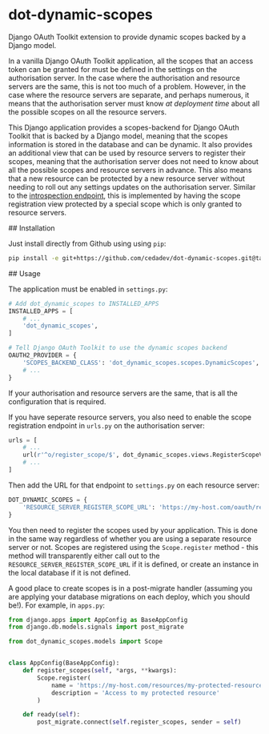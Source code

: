 # dot-dynamic-scopes

Django OAuth Toolkit extension to provide dynamic scopes backed by a Django model.

In a vanilla Django OAuth Toolkit application, all the scopes that an access token
can be granted for must be defined in the settings on the authorisation server. In
the case where the authorisation and resource servers are the same, this is not too
much of a problem. However, in the case where the resource servers are separate,
and perhaps numerous, it means that the authorisation server must know *at deployment
time* about all the possible scopes on all the resource servers.

This Django application provides a scopes-backend for Django OAuth Toolkit that is
backed by a Django model, meaning that the scopes information is stored in the
database and can be dynamic. It also provides an additional view that can be used
by resource servers to register their scopes, meaning that the authorisation server
does not need to know about all the possible scopes and resource servers in advance.
This also means that a new resource can be protected by a new resource server without
needing to roll out any settings updates on the authorisation server. Similar
to the [introspection endpoint](https://github.com/evonove/django-oauth-toolkit/blob/master/docs/resource_server.rst),
this is implemented by having the scope registration view protected by a special
scope which is only granted to resource servers.


## Installation

Just install directly from Github using using `pip`:

```bash
pip install -e git+https://github.com/cedadev/dot-dynamic-scopes.git@tag_branch_or_commit_hash#egg=dot_dynamic_scopes
```

## Usage

The application must be enabled in `settings.py`:

```python
# Add dot_dynamic_scopes to INSTALLED_APPS
INSTALLED_APPS = [
    # ...
    'dot_dynamic_scopes',
]

# Tell Django OAuth Toolkit to use the dynamic scopes backend
OAUTH2_PROVIDER = {
    'SCOPES_BACKEND_CLASS': 'dot_dynamic_scopes.scopes.DynamicScopes',
    # ...
}
```

If your authorisation and resource servers are the same, that is all the configuration
that is required.

If you have seperate resource servers, you also need to enable the scope registration
endpoint in `urls.py` on the authorisation server:

```python
urls = [
    # ...
    url(r'^o/register_scope/$', dot_dynamic_scopes.views.RegisterScopeView.as_view(), name = 'register-scope'),
    # ...
]
```

Then add the URL for that endpoint to `settings.py` on each resource server:

```python
DOT_DYNAMIC_SCOPES = {
    'RESOURCE_SERVER_REGISTER_SCOPE_URL': 'https://my-host.com/oauth/register_scope/',
}
```

You then need to register the scopes used by your application. This is done in the
same way regardless of whether you are using a separate resource server or not.
Scopes are registered using the `Scope.register` method - this method will transparently
either call out to the `RESOURCE_SERVER_REGISTER_SCOPE_URL` if it is defined, or
create an instance in the local database if it is not defined.

A good place to create scopes is in a post-migrate handler (assuming you are applying
your database migrations on each deploy, which you should be!). For example, in `apps.py`:

```python
from django.apps import AppConfig as BaseAppConfig
from django.db.models.signals import post_migrate

from dot_dynamic_scopes.models import Scope


class AppConfig(BaseAppConfig):
    def register_scopes(self, *args, **kwargs):
        Scope.register(
            name = 'https://my-host.com/resources/my-protected-resource',
            description = 'Access to my protected resource'
        )

    def ready(self):
        post_migrate.connect(self.register_scopes, sender = self)
```
